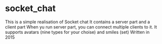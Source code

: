 # socket_chat
This is a simple realisation of Socket chat
It contains a server part and a client part
When yu run server part, you can connect multiple clients to it.
It supports avatars (nine types for your choise) and smiles (set)
Written in 2015
